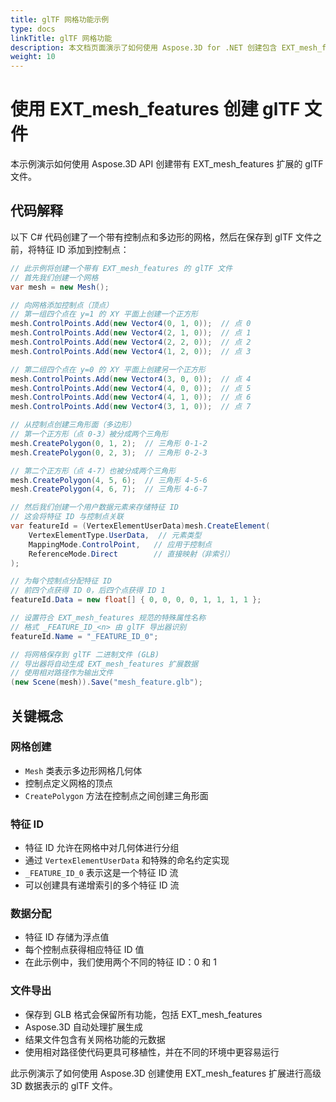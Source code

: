 ```yaml
---
title: glTF 网格功能示例
type: docs
linkTitle: glTF 网格功能
description: 本文档页面演示了如何使用 Aspose.3D for .NET 创建包含 EXT_mesh_features 的 glTF 文件。
weight: 10
---
```


# 使用 EXT_mesh_features 创建 glTF 文件

本示例演示如何使用 Aspose.3D API 创建带有 EXT_mesh_features 扩展的 glTF 文件。

## 代码解释

以下 C# 代码创建了一个带有控制点和多边形的网格，然后在保存到 glTF 文件之前，将特征 ID 添加到控制点：

```csharp
// 此示例将创建一个带有 EXT_mesh_features 的 glTF 文件
// 首先我们创建一个网格
var mesh = new Mesh();

// 向网格添加控制点（顶点）
// 第一组四个点在 y=1 的 XY 平面上创建一个正方形
mesh.ControlPoints.Add(new Vector4(0, 1, 0));  // 点 0
mesh.ControlPoints.Add(new Vector4(2, 1, 0));  // 点 1
mesh.ControlPoints.Add(new Vector4(2, 2, 0));  // 点 2
mesh.ControlPoints.Add(new Vector4(1, 2, 0));  // 点 3

// 第二组四个点在 y=0 的 XY 平面上创建另一个正方形
mesh.ControlPoints.Add(new Vector4(3, 0, 0));  // 点 4
mesh.ControlPoints.Add(new Vector4(4, 0, 0));  // 点 5
mesh.ControlPoints.Add(new Vector4(4, 1, 0));  // 点 6
mesh.ControlPoints.Add(new Vector4(3, 1, 0));  // 点 7

// 从控制点创建三角形面（多边形）
// 第一个正方形（点 0-3）被分成两个三角形
mesh.CreatePolygon(0, 1, 2);  // 三角形 0-1-2
mesh.CreatePolygon(0, 2, 3);  // 三角形 0-2-3

// 第二个正方形（点 4-7）也被分成两个三角形
mesh.CreatePolygon(4, 5, 6);  // 三角形 4-5-6
mesh.CreatePolygon(4, 6, 7);  // 三角形 4-6-7

// 然后我们创建一个用户数据元素来存储特征 ID
// 这会将特征 ID 与控制点关联
var featureId = (VertexElementUserData)mesh.CreateElement(
    VertexElementType.UserData,  // 元素类型
    MappingMode.ControlPoint,   // 应用于控制点
    ReferenceMode.Direct        // 直接映射（非索引）
);

// 为每个控制点分配特征 ID
// 前四个点获得 ID 0，后四个点获得 ID 1
featureId.Data = new float[] { 0, 0, 0, 0, 1, 1, 1, 1 };

// 设置符合 EXT_mesh_features 规范的特殊属性名称
// 格式 _FEATURE_ID_<n> 由 glTF 导出器识别
featureId.Name = "_FEATURE_ID_0";

// 将网格保存到 glTF 二进制文件 (GLB)
// 导出器将自动生成 EXT_mesh_features 扩展数据
// 使用相对路径作为输出文件
(new Scene(mesh)).Save("mesh_feature.glb");
```

## 关键概念

### 网格创建
- `Mesh` 类表示多边形网格几何体
- 控制点定义网格的顶点
- `CreatePolygon` 方法在控制点之间创建三角形面

### 特征 ID
- 特征 ID 允许在网格中对几何体进行分组
- 通过 `VertexElementUserData` 和特殊的命名约定实现
- `_FEATURE_ID_0` 表示这是一个特征 ID 流
- 可以创建具有递增索引的多个特征 ID 流

### 数据分配
- 特征 ID 存储为浮点值
- 每个控制点获得相应特征 ID 值
- 在此示例中，我们使用两个不同的特征 ID：0 和 1

### 文件导出
- 保存到 GLB 格式会保留所有功能，包括 EXT_mesh_features
- Aspose.3D 自动处理扩展生成
- 结果文件包含有关网格功能的元数据
- 使用相对路径使代码更具可移植性，并在不同的环境中更容易运行

此示例演示了如何使用 Aspose.3D 创建使用 EXT_mesh_features 扩展进行高级 3D 数据表示的 glTF 文件。
